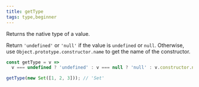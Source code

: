 ```yaml
---
title: getType
tags: type,beginner
---
```


Returns the native type of a value.

Return `'undefined'` or `'null'` if the value is `undefined` or `null`.
Otherwise, use `Object.prototype.constructor.name` to get the name of the constructor.

```js
const getType = v =>
  v === undefined ? 'undefined' : v === null ? 'null' : v.constructor.name;
```

```js
getType(new Set([1, 2, 3])); // 'Set'
```

